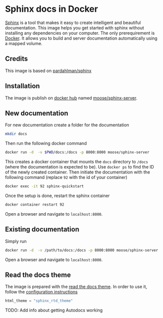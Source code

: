 # Sphinx docs in Docker

[Sphinx](http://www.sphinx-doc.org/en/stable/) is a tool that makes it easy to create intelligent and beautiful documentation. This image helps you get started with sphinx without installing any dependencies on your computer. The only prerequirement is [Docker](https://www.docker.com/). It allows you to build and server documentation automatically using a mapped volume.

## Credits

This image is based on [pardahlman/sphinx](https://hub.docker.com/r/pardahlman/sphinx/)

## Installation

The image is publish on [docker hub](http://hub.docker.com/) named [moose/sphinx-server](https://hub.docker.com/r/moose/sphinx-server/).

## New documentation

For new documentation create a folder for the documentation

```bash
mkdir docs
```

Then run the following docker command

```bash
docker run -d  -v $PWD/docs:/docs -p 8000:8000 moose/sphinx-server
```

This creates a docker container that mounts the `docs` directory to `/docs` (where the documentation is expected to be). Use `docker ps` to find the ID of the newly created container. Then initiate the documentation with the following command (replace `92` with the id of your container)

```bash
docker exec -it 92 sphinx-quickstart
```

Once the setup is done, restart the sphinx container

```bash
docker container restart 92
```

Open a browser and navigate to `localhost:8000`.

## Existing documentation

Simply run

```bash
docker run -d  -v /path/to/docs:/docs -p 8000:8000 moose/sphinx-server
```

Open a browser and navigate to `localhost:8000`.

## Read the docs theme

The image is prepared with the [read the docs theme](https://github.com/rtfd/sphinx_rtd_theme). In order to use it, follow the [configuration instructions](https://github.com/rtfd/sphinx_rtd_theme#installation)

```py
html_theme = "sphinx_rtd_theme"
```

TODO: Add info about getting Autodocs working
